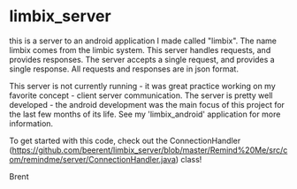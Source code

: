 # limbix_server

this is a server to an android application I made called "limbix". The name limbix comes from the limbic system. This server handles requests, and provides responses. The server accepts a single request, and provides a single response. All requests and responses are in json format.

This server is not currently running - it was great practice working on my favorite concept - client server communication. The server is pretty well developed - the android development was the main focus of this project for the last few months of its life. See my 'limbix_android' application for more information.

To get started with this code, check out the ConnectionHandler (https://github.com/beerent/limbix_server/blob/master/Remind%20Me/src/com/remindme/server/ConnectionHandler.java) class!

Brent
